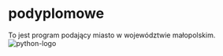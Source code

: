 # podyplomowe
To jest program podający miasto w województwie małopolskim.
![python-logo]([https://github.com/Domi611/podyplomowe/assets/148681627/d296ab92-8cfa-4b77-9695-31a7c427c2ef](https://brandslogos.com/wp-content/uploads/images/large/python-logo.png)https://brandslogos.com/wp-content/uploads/images/large/python-logo.png)


